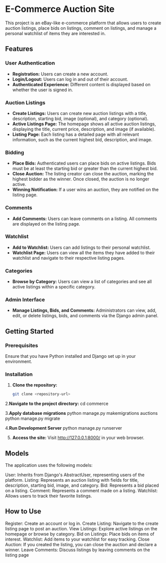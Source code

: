 # E-Commerce Auction Site

This project is an eBay-like e-commerce platform that allows users to create auction listings, place bids on listings, comment on listings, and manage a personal watchlist of items they are interested in.

## Features

### User Authentication
- **Registration:** Users can create a new account.
- **Login/Logout:** Users can log in and out of their account.
- **Authenticated Experience:** Different content is displayed based on whether the user is signed in.

### Auction Listings
- **Create Listings:** Users can create new auction listings with a title, description, starting bid, image (optional), and category (optional).
- **Active Listings Page:** The homepage shows all active auction listings, displaying the title, current price, description, and image (if available).
- **Listing Page:** Each listing has a detailed page with all relevant information, such as the current highest bid, description, and image.

### Bidding
- **Place Bids:** Authenticated users can place bids on active listings. Bids must be at least the starting bid or greater than the current highest bid.
- **Close Auction:** The listing creator can close the auction, marking the highest bidder as the winner. Once closed, the auction is no longer active.
- **Winning Notification:** If a user wins an auction, they are notified on the listing page.

### Comments
- **Add Comments:** Users can leave comments on a listing. All comments are displayed on the listing page.

### Watchlist
- **Add to Watchlist:** Users can add listings to their personal watchlist.
- **Watchlist Page:** Users can view all the items they have added to their watchlist and navigate to their respective listing pages.

### Categories
- **Browse by Category:** Users can view a list of categories and see all active listings within a specific category.

### Admin Interface
- **Manage Listings, Bids, and Comments:** Administrators can view, add, edit, or delete listings, bids, and comments via the Django admin panel.

## Getting Started

### Prerequisites
Ensure that you have Python installed and Django set up in your environment.

### Installation
1. **Clone the repository:**
   ```bash
   git clone <repository-url>
2.**Navigate to the project directory:** 
cd commerce

3.**Apply database migrations** 
python manage.py makemigrations auctions
python manage.py migrate


4.**Run Development Server** 
python manage.py runserver

5. **Access the site:**
Visit http://127.0.0.1:8000/ in your web browser.

## Models
The application uses the following models:

User: Inherits from Django's AbstractUser, representing users of the platform.
Listing: Represents an auction listing with fields for title, description, starting bid, image, and category.
Bid: Represents a bid placed on a listing.
Comment: Represents a comment made on a listing.
Watchlist: Allows users to track their favorite listings.

## How to Use
Register: Create an account or log in.
Create Listing: Navigate to the create listing page to post an auction.
View Listings: Explore active listings on the homepage or browse by category.
Bid on Listings: Place bids on items of interest.
Watchlist: Add items to your watchlist for easy tracking.
Close Auction: If you created the listing, you can close the auction and declare a winner.
Leave Comments: Discuss listings by leaving comments on the listing page


